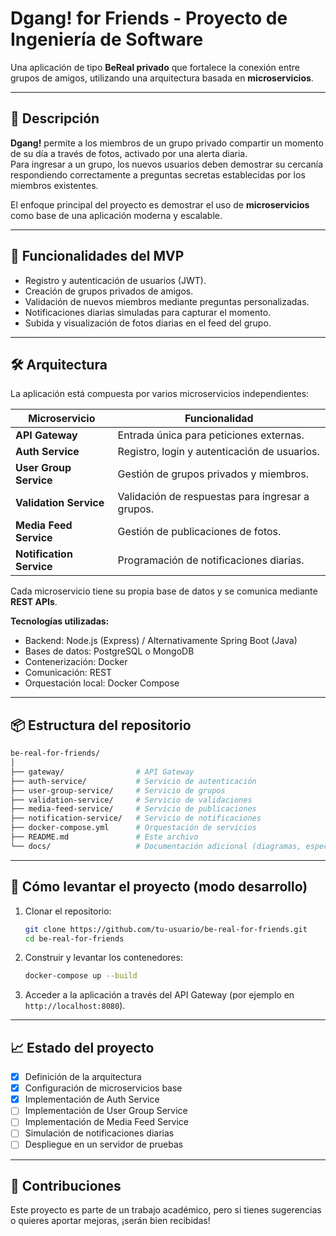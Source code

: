 # Dgang! for Friends - Proyecto de Ingeniería de Software

Una aplicación de tipo **BeReal privado** que fortalece la conexión entre grupos de amigos, utilizando una arquitectura basada en **microservicios**.

---

## 📖 Descripción

**Dgang!** permite a los miembros de un grupo privado compartir un momento de su día a través de fotos, activado por una alerta diaria.  
Para ingresar a un grupo, los nuevos usuarios deben demostrar su cercanía respondiendo correctamente a preguntas secretas establecidas por los miembros existentes.

El enfoque principal del proyecto es demostrar el uso de **microservicios** como base de una aplicación moderna y escalable.

---

## 🎯 Funcionalidades del MVP

- Registro y autenticación de usuarios (JWT).
- Creación de grupos privados de amigos.
- Validación de nuevos miembros mediante preguntas personalizadas.
- Notificaciones diarias simuladas para capturar el momento.
- Subida y visualización de fotos diarias en el feed del grupo.

---

## 🛠️ Arquitectura

La aplicación está compuesta por varios microservicios independientes:

| Microservicio            | Funcionalidad                                    |
| ------------------------ | ------------------------------------------------ |
| **API Gateway**          | Entrada única para peticiones externas.          |
| **Auth Service**         | Registro, login y autenticación de usuarios.     |
| **User Group Service**   | Gestión de grupos privados y miembros.           |
| **Validation Service**   | Validación de respuestas para ingresar a grupos. |
| **Media Feed Service**   | Gestión de publicaciones de fotos.               |
| **Notification Service** | Programación de notificaciones diarias.          |

Cada microservicio tiene su propia base de datos y se comunica mediante **REST APIs**.

**Tecnologías utilizadas:**

- Backend: Node.js (Express) / Alternativamente Spring Boot (Java)
- Bases de datos: PostgreSQL o MongoDB
- Contenerización: Docker
- Comunicación: REST
- Orquestación local: Docker Compose

---

## 📦 Estructura del repositorio

```bash
be-real-for-friends/
│
├── gateway/                # API Gateway
├── auth-service/           # Servicio de autenticación
├── user-group-service/     # Servicio de grupos
├── validation-service/     # Servicio de validaciones
├── media-feed-service/     # Servicio de publicaciones
├── notification-service/   # Servicio de notificaciones
├── docker-compose.yml      # Orquestación de servicios
├── README.md               # Este archivo
└── docs/                   # Documentación adicional (diagramas, especificaciones)
```

---

## 🚀 Cómo levantar el proyecto (modo desarrollo)

1. Clonar el repositorio:

   ```bash
   git clone https://github.com/tu-usuario/be-real-for-friends.git
   cd be-real-for-friends
   ```

2. Construir y levantar los contenedores:

   ```bash
   docker-compose up --build
   ```

3. Acceder a la aplicación a través del API Gateway (por ejemplo en `http://localhost:8080`).

---

## 📈 Estado del proyecto

- [x] Definición de la arquitectura
- [x] Configuración de microservicios base
- [x] Implementación de Auth Service
- [ ] Implementación de User Group Service
- [ ] Implementación de Media Feed Service
- [ ] Simulación de notificaciones diarias
- [ ] Despliegue en un servidor de pruebas

---

## 🤝 Contribuciones

Este proyecto es parte de un trabajo académico, pero si tienes sugerencias o quieres aportar mejoras, ¡serán bien recibidas!
